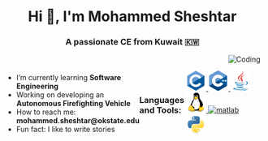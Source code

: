 <h1 align="center">Hi 👋, I'm Mohammed Sheshtar</h1>
<h3 align="center">A passionate CE from Kuwait 🇰🇼</h3>
  <div style="flex: 1; text-align: right;">
    <img alt="Coding" width="400" src="https://gifdb.com/images/high/coding-animated-laptop-flow-stream-ja04010rm5o68zfk.webp">
  </div>
</div>
<div style="display: flex; align-items: center;">
  <div style="flex: 1;">
    <ul>
      <li>I’m currently learning <strong>Software Engineering</strong></li>
      <li> Working on developing an <strong>Autonomous Firefighting Vehicle</strong></li>
      <li>How to reach me: <strong>mohammed.sheshtar@okstate.edu</strong></li>
      <li>Fun fact: I like to write stories</li>
    </ul>
  </div>
<h3 align="left">Languages and Tools:</h3>
<p align="left">
  <a href="https://www.cprogramming.com/" target="_blank" rel="noreferrer"> 
    <img src="https://raw.githubusercontent.com/devicons/devicon/master/icons/c/c-original.svg" alt="c" width="40" height="40"/> 
  </a>
  <a href="https://www.w3schools.com/cpp/" target="_blank" rel="noreferrer">
    <img src="https://raw.githubusercontent.com/devicons/devicon/master/icons/cplusplus/cplusplus-original.svg" alt="cplusplus" width="40" height="40"/> 
  </a>
  <a href="https://www.java.com" target="_blank" rel="noreferrer"> 
    <img src="https://raw.githubusercontent.com/devicons/devicon/master/icons/java/java-original.svg" alt="java" width="40" height="40"/> 
  </a>
  <a href="https://www.linux.org/" target="_blank" rel="noreferrer">
    <img src="https://raw.githubusercontent.com/devicons/devicon/master/icons/linux/linux-original.svg" alt="linux" width="40" height="40"/> 
  </a>
  <a href="https://www.mathworks.com/" target="_blank" rel="noreferrer">
    <img src="https://upload.wikimedia.org/wikipedia/commons/2/21/Matlab_Logo.png" alt="matlab" width="40" height="40"/> 
  </a>
  <a href="https://www.python.org" target="_blank" rel="noreferrer">
    <img src="https://raw.githubusercontent.com/devicons/devicon/master/icons/python/python-original.svg" alt="python" width="40" height="40"/> 
  </a>
</p>
